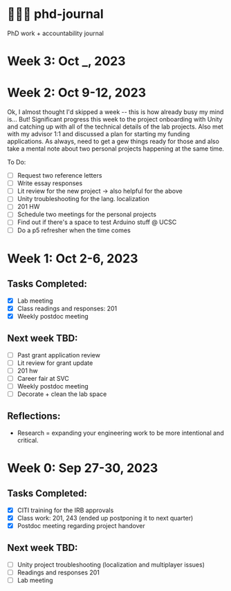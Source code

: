 # 👩🏻‍💻 phd-journal
PhD work + accountability journal

# Week 3: Oct _, 2023

# Week 2: Oct 9-12, 2023

Ok, I almost thought I'd skipped a week -- this is how already busy my mind is... But! Significant progress this week to the project onboarding with Unity and catching up with all of the technical details of the lab projects. Also met with my advisor 1:1 and discussed a plan for starting my funding applications. As always, need to get a gew things ready for those and also take a mental note about two personal projects happening at the same time.

To Do:
- [ ] Request two reference letters
- [ ] Write essay responses
- [ ] Lit review for the new project -> also helpful for the above
- [ ] Unity troubleshooting for the lang. localization
- [ ] 201 HW
- [ ] Schedule two meetings for the personal projects
- [ ] Find out if there's a space to test Arduino stuff @ UCSC
- [ ] Do a p5 refresher when the time comes

# Week 1: Oct 2-6, 2023

## Tasks Completed:
- [x] Lab meeting
- [x] Class readings and responses: 201
- [x] Weekly postdoc meeting 

## Next week TBD:
- [ ] Past grant application review
- [ ] Lit review for grant update
- [ ] 201 hw
- [ ] Career fair at SVC
- [ ] Weekly postdoc meeting
- [ ] Decorate + clean the lab space

## Reflections:

- Research = expanding your engineering work to be more intentional and critical.

# Week 0: Sep 27-30, 2023

## Tasks Completed:
- [x] CITI training for the IRB approvals
- [x] Class work: 201, 243 (ended up postponing it to next quarter)
- [x] Postdoc meeting regarding project handover  

## Next week TBD:
- [ ] Unity project troubleshooting (localization and multiplayer issues)
- [ ] Readings and responses 201
- [ ] Lab meeting
